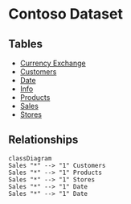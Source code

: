 ﻿# Contoso Dataset

## Tables

- [Currency Exchange](tables/Currency%2520Exchange.md)
- [Customers](tables/Customers.md)
- [Date](tables/Date.md)
- [Info](tables/Info.md)
- [Products](tables/Products.md)
- [Sales](tables/Sales.md)
- [Stores](tables/Stores.md)

## Relationships

```mermaid  
classDiagram  
Sales "*" --> "1" Customers  
Sales "*" --> "1" Products  
Sales "*" --> "1" Stores  
Sales "*" --> "1" Date  
Sales "*" --> "1" Date  
```
